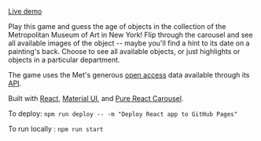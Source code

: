 [Live demo](https://davidfdriscoll.github.io/met-chronoguesser/)

Play this game and guess the age of objects in the collection of the Metropolitan Museum of Art in New York! Flip through the carousel and see all available images of the object -- maybe you'll find a hint to its date on a painting's back. Choose to see all available objects, or just highlights or objects in a particular department.

The game uses the Met's generous [open access](https://github.com/metmuseum/openaccess) data available through its [API](https://metmuseum.github.io).

Built with [React](https://github.com/facebook/create-react-app), [Material UI](https://material-ui.com), and [Pure React Carousel](https://github.com/express-labs/pure-react-carousel).

To deploy: `npm run deploy -- -m "Deploy React app to GitHub Pages"`

To run locally : `npm run start`